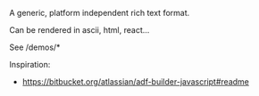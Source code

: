
A generic, platform independent rich text format.

Can be rendered in ascii, html, react...

See /demos/*


Inspiration:
* https://bitbucket.org/atlassian/adf-builder-javascript#readme
